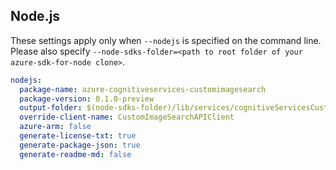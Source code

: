 ## Node.js

These settings apply only when `--nodejs` is specified on the command line.
Please also specify `--node-sdks-folder=<path to root folder of your azure-sdk-for-node clone>`.

``` yaml $(nodejs)
nodejs:
  package-name: azure-cognitiveservices-customimagesearch
  package-version: 0.1.0-preview
  output-folder: $(node-sdks-folder)/lib/services/cognitiveServicesCustomImageSearch
  override-client-name: CustomImageSearchAPIClient
  azure-arm: false
  generate-license-txt: true
  generate-package-json: true
  generate-readme-md: false
```
